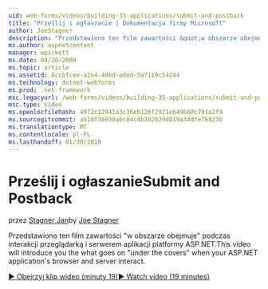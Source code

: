 ```yaml
---
uid: web-forms/videos/building-35-applications/submit-and-postback
title: "Prześlij i ogłaszanie | Dokumentacja firmy Microsoft"
author: JoeStagner
description: "Przedstawiono ten film zawartości &quot;w obszarze obejmuje&quot; podczas interakcji przeglądarką i serwerem aplikacji platformy ASP.NET."
ms.author: aspnetcontent
manager: wpickett
ms.date: 04/20/2009
ms.topic: article
ms.assetid: 8ccbfcee-a2e4-496d-aded-5a7119c54244
ms.technology: dotnet-webforms
ms.prod: .net-framework
msc.legacyurl: /web-forms/videos/building-35-applications/submit-and-postback
msc.type: video
ms.openlocfilehash: 4972c12941a3c36eb126f2921eb49660c791a2f9
ms.sourcegitcommit: a510f38930abc84c4b302029d019a34dfe76823b
ms.translationtype: MT
ms.contentlocale: pl-PL
ms.lasthandoff: 01/30/2018
---
```

<a name="submit-and-postback"></a><span data-ttu-id="3efea-103">Prześlij i ogłaszanie</span><span class="sxs-lookup"><span data-stu-id="3efea-103">Submit and Postback</span></span>
====================
<span data-ttu-id="3efea-104">przez [Stagner Jan](https://github.com/JoeStagner)</span><span class="sxs-lookup"><span data-stu-id="3efea-104">by [Joe Stagner](https://github.com/JoeStagner)</span></span>

<span data-ttu-id="3efea-105">Przedstawiono ten film zawartości &quot;w obszarze obejmuje&quot; podczas interakcji przeglądarką i serwerem aplikacji platformy ASP.NET.</span><span class="sxs-lookup"><span data-stu-id="3efea-105">This video will introduce you the what goes on &quot;under the covers&quot; when your ASP.NET application's browser and server interact.</span></span>

[<span data-ttu-id="3efea-106">&#9654; Obejrzyj klip wideo (minuty 19)</span><span class="sxs-lookup"><span data-stu-id="3efea-106">&#9654; Watch video (19 minutes)</span></span>](https://channel9.msdn.com/Blogs/ASP-NET-Site-Videos/submit-and-postback)
